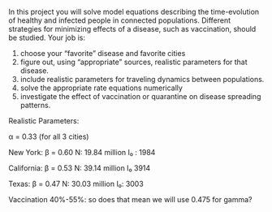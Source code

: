 In this project you will solve model equations describing the time-evolution of healthy and
infected people in connected populations.
Different strategies for minimizing effects of a disease, such as vaccination, should be
studied.
Your job is:
1. choose your “favorite” disease and favorite cities
2. figure out, using “appropriate” sources, realistic parameters for that disease.
3. include realistic parameters for traveling dynamics between populations.
4. solve the appropriate rate equations numerically
5. investigate the effect of vaccination or quarantine on disease spreading patterns.



Realistic Parameters:

α = 0.33 (for all 3 cities)

New York:
β = 0.60
N: 19.84 million
I₀ : 1984

California:
β = 0.53
N: 39.14 million
I₀ 3914

Texas:
β = 0.47
N: 30.03 million
I₀: 3003

Vaccination 40%-55%: so does that mean we will use 0.475 for gamma?